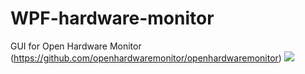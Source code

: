 # WPF-hardware-monitor
GUI for Open Hardware Monitor (https://github.com/openhardwaremonitor/openhardwaremonitor)
![](SimpleZip/Screen.png)
